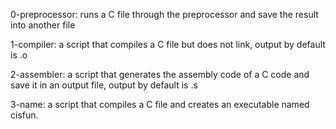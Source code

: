 0-preprocessor: runs a C file through the preprocessor and save the result into another file

1-compiler: a script that compiles a C file but does not link, output by default is .o

2-assembler: a script that generates the assembly code of a C code and save it in an output file, output by default is .s

3-name: a script that compiles a C file and creates an executable named cisfun.
